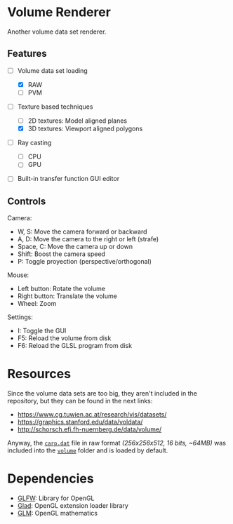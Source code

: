 # Volume Renderer

Another volume data set renderer.


## Features

- [ ] Volume data set loading
  - [x] RAW
  - [ ] PVM
- [ ] Texture based techniques
  - [ ] 2D textures: Model aligned planes
  - [x] 3D textures: Viewport aligned polygons
- [ ] Ray casting
  - [ ] CPU
  - [ ] GPU
- [ ] Built-in transfer function GUI editor


## Controls
Camera:
- W, S: Move the camera forward or backward
- A, D: Move the camera to the right or left (strafe)
- Space, C: Move the camera up or down
- Shift: Boost the camera speed
- P: Toggle proyection (perspective/orthogonal)

Mouse:
- Left button: Rotate the volume
- Right button: Translate the volume
- Wheel: Zoom

Settings:
- I: Toggle the GUI
- F5: Reload the volume from disk
- F6: Reload the GLSL program from disk


# Resources

Since the volume data sets are too big, they aren't included in the repository,
but they can be found in the next links:
  - https://www.cg.tuwien.ac.at/research/vis/datasets/
  - https://graphics.stanford.edu/data/voldata/
  - http://schorsch.efi.fh-nuernberg.de/data/volume/

Anyway, the [`carp.dat`] file in raw format _(256x256x512, 16 bits, ~64MB)_ was
included into the [`volume`] folder and is loaded by default.


# Dependencies

- [GLFW]\: Library for OpenGL
- [Glad]\: OpenGL extension loader library
- [GLM]\: OpenGL mathematics


[//]: # "Links references"
[`carp.dat`]: volume/carp.dat
[`volume`]: volume

[GLFW]: https://www.glfw.org/
[Glad]: https://github.com/Dav1dde/glad
[GLM]: http://glm.g-truc.net/